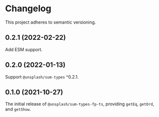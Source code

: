 # Changelog

This project adheres to semantic versioning.

## 0.2.1 (2022-02-22)

Add ESM support.

## 0.2.0 (2022-01-13)

Support `@unsplash/sum-types` ^0.2.1.

## 0.1.0 (2021-10-27)

The initial release of `@unsplash/sum-types-fp-ts`, providing `getEq`, `getOrd`, and `getShow`.
